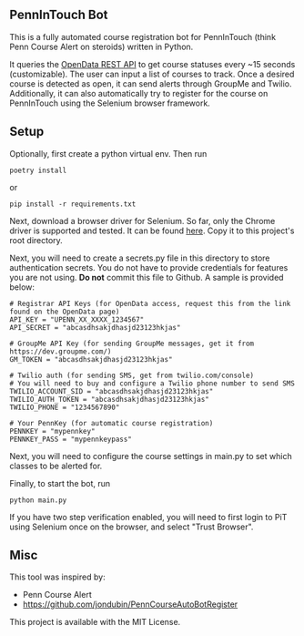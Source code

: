 ## PennInTouch Bot

This is a fully automated course registration bot for PennInTouch (think Penn Course Alert on steroids) written in Python. 

It queries the [OpenData REST API](https://esb.isc-seo.upenn.edu/8091/documentation/#coursestatusservice) to 
get course statuses every ~15 seconds (customizable). The user can input a list of courses to track.
Once a desired course is detected as open, it can send alerts through GroupMe and Twilio. 
Additionally, it can also automatically try to register for the course on PennInTouch using the Selenium browser framework.


## Setup
Optionally, first create a python virtual env.
Then run
```
poetry install
```
or
```
pip install -r requirements.txt
```
Next, download a browser driver for Selenium. So far, only the Chrome driver is supported and tested. 
It can be found [here](https://chromedriver.chromium.org/downloads). Copy it to this project's root directory.


Next, you will need to create a secrets.py file in this directory to store authentication secrets. 
You do not have to provide credentials for features you are not using.
**Do not** commit this file to Github. 
A sample is provided below:
```
# Registrar API Keys (for OpenData access, request this from the link found on the OpenData page)
API_KEY = "UPENN_XX_XXXX_1234567"
API_SECRET = "abcasdhsakjdhasjd23123hkjas"

# GroupMe API Key (for sending GroupMe messages, get it from https://dev.groupme.com/)
GM_TOKEN = "abcasdhsakjdhasjd23123hkjas"

# Twilio auth (for sending SMS, get from twilio.com/console)
# You will need to buy and configure a Twilio phone number to send SMS
TWILIO_ACCOUNT_SID = "abcasdhsakjdhasjd23123hkjas"
TWILIO_AUTH_TOKEN = "abcasdhsakjdhasjd23123hkjas"
TWILIO_PHONE = "1234567890"

# Your PennKey (for automatic course registration)
PENNKEY = "mypennkey"
PENNKEY_PASS = "mypennkeypass"
```
Next, you will need to configure the course settings in main.py to set which classes to be alerted for.

Finally, to start the bot, run 
```
python main.py
```
If you have two step verification enabled, you will need to first login to PiT
 using Selenium once on the browser, and select "Trust Browser".

## Misc 
This tool was inspired by:
- Penn Course Alert
- https://github.com/jondubin/PennCourseAutoBotRegister

This project is available with the MIT License. 